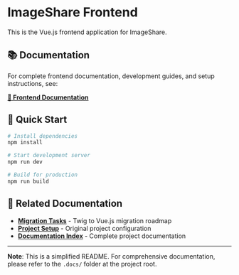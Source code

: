 # ImageShare Frontend

This is the Vue.js frontend application for ImageShare.

## 📚 Documentation

For complete frontend documentation, development guides, and setup instructions, see:

**[📖 Frontend Documentation](.docs/frontend-readme.md)**

## 🚀 Quick Start

```bash
# Install dependencies
npm install

# Start development server
npm run dev

# Build for production
npm run build
```

## 🔗 Related Documentation

- **[Migration Tasks](.docs/FRONTEND_MIGRATION_TASKS.md)** - Twig to Vue.js migration roadmap
- **[Project Setup](.docs/FRONTEND_SETUP.md)** - Original project configuration
- **[Documentation Index](.docs/README.md)** - Complete project documentation

---

**Note**: This is a simplified README. For comprehensive documentation, please refer to the `.docs/` folder at the project root.
